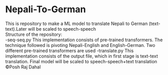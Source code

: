 # Nepali-To-German
This is repository to make a ML model to translate Nepali to German (text-text).Later will be scaled to speech-speech <br>
Structure of the repository: <br>
-seq-seq.py
    This implementation consists of pre-trained transformers. The technique followed is pivoting Nepali-English and English-German. Two different pre-trained transformers are used
-translate.py
    This implementation consists of the output file, which in first stage is text-text translation. Final model will be scaled to speech-speech+text translation
©Posh Raj Dahal

